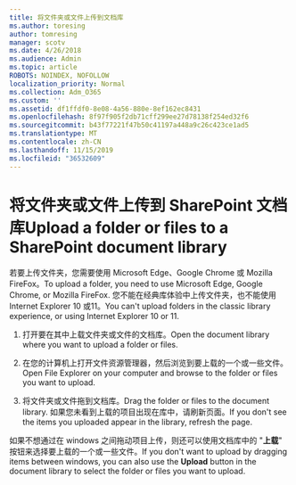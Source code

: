 ```yaml
---
title: 将文件夹或文件上传到文档库
ms.author: toresing
author: tomresing
manager: scotv
ms.date: 4/26/2018
ms.audience: Admin
ms.topic: article
ROBOTS: NOINDEX, NOFOLLOW
localization_priority: Normal
ms.collection: Adm_O365
ms.custom: ''
ms.assetid: df1ffdf0-8e08-4a56-880e-8ef162ec8431
ms.openlocfilehash: 8f97f905f2db71cff299ee27d78138f254ed32f6
ms.sourcegitcommit: b43f77221f47b50c41197a448a9c26c423ce1ad5
ms.translationtype: MT
ms.contentlocale: zh-CN
ms.lasthandoff: 11/15/2019
ms.locfileid: "36532609"
---
```

# <a name="upload-a-folder-or-files-to-a-sharepoint-document-library"></a><span data-ttu-id="3f422-102">将文件夹或文件上传到 SharePoint 文档库</span><span class="sxs-lookup"><span data-stu-id="3f422-102">Upload a folder or files to a SharePoint document library</span></span>

<span data-ttu-id="3f422-103">若要上传文件夹，您需要使用 Microsoft Edge、Google Chrome 或 Mozilla FireFox。</span><span class="sxs-lookup"><span data-stu-id="3f422-103">To upload a folder, you need to use Microsoft Edge, Google Chrome, or Mozilla FireFox.</span></span> <span data-ttu-id="3f422-104">您不能在经典库体验中上传文件夹，也不能使用 Internet Explorer 10 或11。</span><span class="sxs-lookup"><span data-stu-id="3f422-104">You can't upload folders in the classic library experience, or using Internet Explorer 10 or 11.</span></span>
  
1. <span data-ttu-id="3f422-105">打开要在其中上载文件夹或文件的文档库。</span><span class="sxs-lookup"><span data-stu-id="3f422-105">Open the document library where you want to upload a folder or files.</span></span>
    
2. <span data-ttu-id="3f422-106">在您的计算机上打开文件资源管理器，然后浏览到要上载的一个或一些文件。</span><span class="sxs-lookup"><span data-stu-id="3f422-106">Open File Explorer on your computer and browse to the folder or files you want to upload.</span></span>
    
3. <span data-ttu-id="3f422-107">将文件夹或文件拖到文档库。</span><span class="sxs-lookup"><span data-stu-id="3f422-107">Drag the folder or files to the document library.</span></span> <span data-ttu-id="3f422-108">如果您未看到上载的项目出现在库中，请刷新页面。</span><span class="sxs-lookup"><span data-stu-id="3f422-108">If you don't see the items you uploaded appear in the library, refresh the page.</span></span> 
    
<span data-ttu-id="3f422-109">如果不想通过在 windows 之间拖动项目上传，则还可以使用文档库中的 "**上载**" 按钮来选择要上载的一个或一些文件。</span><span class="sxs-lookup"><span data-stu-id="3f422-109">If you don't want to upload by dragging items between windows, you can also use the **Upload** button in the document library to select the folder or files you want to upload.</span></span> 
  

